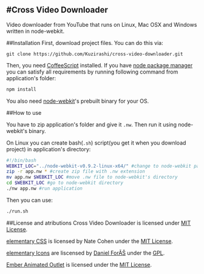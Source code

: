 #Cross Video Downloader
----
Video downloader from YouTube that runs on Linux, Mac OSX and Windows written in node-webkit.

##Installation
First, download project files. You can do this via:
~~~~ git
git clone https://github.com/Kuzirashi/cross-video-downloader.git
~~~~
Then, you need [CoffeeScript](https://github.com/jashkenas/coffee-script) installed. If you have [node package manager](https://github.com/npm/npm) you can satisfy all requirements by running following command from application's folder:
~~~~ bash
npm install
~~~~
You also need [node-webkit](https://github.com/rogerwang/node-webkit)'s prebuilt binary for your OS.

##How to use

You have to zip application's folder and give it `.nw`. Then run it using node-webkit's binary.

On Linux you can create bash(`.sh`) script(you get it when you download project) in application's directory:
~~~~ bash
#!/bin/bash
WEBKIT_LOC="../node-webkit-v0.9.2-linux-x64/" #change to node-webkit path
zip -r app.nw * #create zip file with .nw extension
mv app.nw $WEBKIT_LOC #move .nw file to node-webkit's directory
cd $WEBKIT_LOC #go to node-webkit directory
./nw app.nw #run application
~~~~

Then you can use:
~~~~ bash
./run.sh
~~~~

##License and atributions
Cross Video Downloader is licensed under [MIT License](https://github.com/Kuzirashi/cross-video-downloader/blob/master/LICENSE).

[elementary CSS](https://github.com/nateify/elementary-CSS/) is licensed by Nate Cohen under the [MIT License](http://opensource.org/licenses/MIT).

[elementary Icons](http://danrabbit.deviantart.com/art/elementary-Icons-65437279) are liscensed by [Daniel ForĂŠ](http://danrabbit.deviantart.com/) under the [GPL](http://www.gnu.org/licenses/gpl-3.0.txt).

[Ember Animated Outlet](https://github.com/billysbilling/ember-animated-outlet) is licensed under the [MIT License](https://github.com/billysbilling/ember-animated-outlet/blob/master/LICENSE).